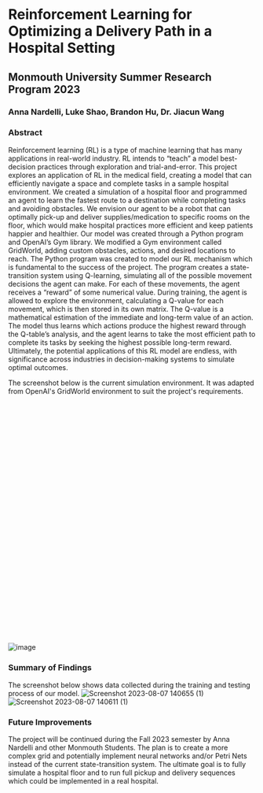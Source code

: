 # Reinforcement Learning for Optimizing a Delivery Path in a Hospital Setting
## Monmouth University Summer Research Program 2023
### Anna Nardelli, Luke Shao, Brandon Hu, Dr. Jiacun Wang

### Abstract
Reinforcement learning (RL) is a type of machine learning that has many applications in real-world industry. RL intends to “teach” a model best-decision practices through exploration and trial-and-error. This project explores an application of RL in the medical field, creating a model that can efficiently navigate a space and complete tasks in a sample hospital environment. We created a simulation of a hospital floor and programmed an agent to learn the fastest route to a destination while completing tasks and avoiding obstacles. We envision our agent to be a robot that can optimally pick-up and deliver supplies/medication to specific rooms on the floor, which would make hospital practices more efficient and keep patients happier and healthier. Our model was created through a Python program and OpenAI’s Gym library. We modified a Gym environment called GridWorld, adding custom obstacles, actions, and desired locations to reach. The Python program was created to model our RL mechanism which is fundamental to the success of the project. The program creates a state-transition system using Q-learning, simulating all of the possible movement decisions the agent can make. For each of these movements, the agent receives a “reward” of some numerical value. During training, the agent is allowed to explore the environment, calculating a Q-value for each movement, which is then stored in its own matrix. The Q-value is a mathematical estimation of the immediate and long-term value of an action. The model thus learns which actions produce the highest reward through the Q-table’s analysis, and the agent learns to take the most efficient path to complete its tasks by seeking the highest possible long-term reward. Ultimately, the potential applications of this RL model are endless, with significance across industries in decision-making systems to simulate optimal outcomes.

The screenshot below is the current simulation environment. It was adapted from OpenAI's GridWorld environment to suit the project's requirements.
<svg xmlns="http://www.w3.org/2000/svg" viewBox="0 0 510.82 510.32"/>![image](https://github.com/annanardelli/srp2023/assets/60702479/2b016d4d-b566-4bba-bad6-8baac71f2d61)


### Summary of Findings
The screenshot below shows data collected during the training and testing process of our model.
![Screenshot 2023-08-07 140655 (1)](https://github.com/annanardelli/srp2023/assets/60702479/bef82a07-3f28-4750-8a71-7efdf129174d)
![Screenshot 2023-08-07 140611 (1)](https://github.com/annanardelli/srp2023/assets/60702479/54e6c965-2952-43fd-b982-27ac0093758f)


### Future Improvements
The project will be continued during the Fall 2023 semester by Anna Nardelli and other Monmouth Students. The plan is to create a more complex grid and potentially implement neural networks and/or Petri Nets instead of the current state-transition system. The ultimate goal is to fully simulate a hospital floor and to run full pickup and delivery sequences which could be implemented in a real hospital.

